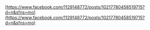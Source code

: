 
[https://www.facebook.com/1129148772/posts/10217780458519715?d=n&sfns=mo](https://www.facebook.com/1129148772/posts/10217780458519715?d=n&sfns=mo)

